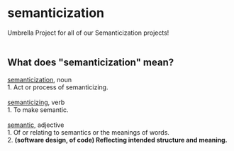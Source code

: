 # semanticization
Umbrella Project for all of our Semanticization projects!<br/>
<br/>
## What does "semanticization" mean?
[semanticization](https://www.wordsense.eu/semanticization/), noun<br/>
		1.  Act or process of semanticizing.<br/>
<br/>
[semanticizing](https://www.wordsense.eu/semanticize/), verb<br/>
	1.  To make semantic.<br/>
<br/>
[semantic](https://www.wordsense.eu/semantic/), adjective<br/>
	1.  Of or relating to semantics or the meanings of words.<br/>
	2.  **(software design, of code) Reflecting intended structure and meaning.**

